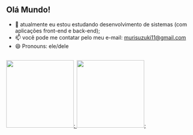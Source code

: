 ## Olá Mundo!

- 🌱 atualmente eu estou estudando desenvolvimento de sistemas (com aplicações front-end e back-end);
- 📫 você pode me contatar pelo meu e-mail: murisuzuki11@gmail.com
- 😄 Pronouns: ele/dele

##
<div>
  <a href="https://github.com/MMuriloMarinhoSuzuki">
    <img height="180em" src="https://github-readme-stats.vercel.app/api?username=MMuriloMarinhoSuzuki&theme=highcontrast&show_icons=true&hide_border=true&count_private=true">;
    <img height="180em" src="https://github-readme-stats.vercel.app/api/top-langs/?username=MMuriloMarinhoSuzuki&theme=highcontrast&show_icons=true&hide_border=true&layout=compact">;
</div>
